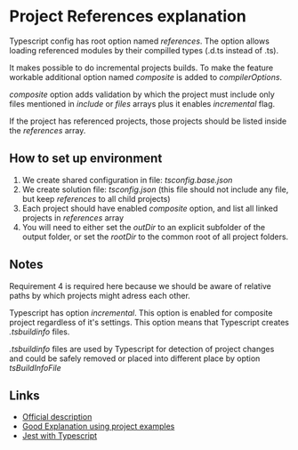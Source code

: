 # Project References explanation

Typescript config has root option named *references*. The option allows loading referenced modules by their compilled types (.d.ts instead of .ts).

It makes possible to do incremental projects builds. To make the feature workable additional option named *composite* is added to *compilerOptions*.

*composite* option adds validation by which the project must include only files mentioned in *include* or *files* arrays plus it enables *incremental* flag.

If the project has referenced projects, those projects should be listed inside the *references* array.

## How to set up environment

1. We create shared configuration in file: *tsconfig.base.json*
2. We create solution file: *tsconfig.json* (this file should not include any file, but keep *references* to all child projects)
3. Each project should have enabled *composite* option, and list all linked projects in *references* array
4. You will need to either set the *outDir* to an explicit subfolder of the output folder, or set the *rootDir* to the common root of all project folders.

## Notes
  Requirement 4 is required here because we should be aware of relative paths by which projects might adress each other.

  Typescript has option *incremental*. This option is enabled for composite project regardless of it's settings. This option means that Typescript creates *.tsbuildinfo* files.

  *.tsbuildinfo* files are used by Typescript for detection of project changes and could be safely removed or placed into different place by option *tsBuildInfoFile*

## Links
- [Official description](https://www.typescriptlang.org/docs/handbook/project-references.html)
- [Good Explanation using project examples](https://wallis.dev/blog/typescript-project-references)
- [Jest with Typescript](https://kulshekhar.github.io/ts-jest/)
